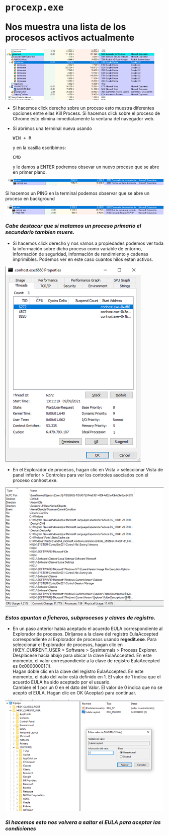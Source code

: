 # <pre>procexp.exe</pre> Nos muestra una lista de los procesos activos actualmente

![alt text](./procxp.png)

- Si hacemos click derecho sobre un proceso esto muestra diferentes opciones entre ellas Kill Process. Si hacemos click sobre el proceso de Chrome esto elimina inmediatamente la ventana del navegador web.

- Si abrimos una terminal nueva usando<pre>WIN + R</pre>y en la casilla escribimos:<pre>CMD</pre> y le damos a ENTER podremos obsevar un nuevo proceso que se abre en primer plano.

![alt text](./procxp_cmd.png)

Si hacemos un PING en la terminal podemos observar que se abre un proceso en background 

![alt text](./procxp_cmd2.png)

### <i>Cabe destacar que si matamos un proceso primario el secundario tambien muere.</i>

- Si hacemos click derecho y nos vamos a propiedades podemos ver toda la información sobre dicho proceso como variable de entorno, información de seguridad, información de rendimiento y cadenas imprimibles. Podemos ver en este caso cuantos hilos estan activos.

![threads](./conhost_prop.png)

- En el Explorador de procesos, hagan clic en Vista > seleccionar Vista de panel inferior > Controles para ver los controles asociados con el proceso conhost.exe.

![threads](./acl.png)

### <i>Estos apuntan a ficheros, subprocesos y claves de registro.</i>

- En un paso anterior había aceptado el acuerdo EULA correspondiente al Explorador de procesos. Diríjanse a la clave del registro EulaAccepted correspondiente al Explorador de procesos usando <b>regedit.exe</b>.
Para seleccionar el Explorador de procesos, hagan clic en HKEY_CURRENT_USER > Software > Sysinternals > Process Explorer. Desplácese hacia abajo para ubicar la clave EulaAccepted. En este momento, el valor correspondiente a la clave de registro EulaAccepted es 0x00000001(1).<br>
Hagan doble clic en la clave del registro EulaAccepted. En este momento, el dato del valor está definido en 1. El valor de 1 indica que el acuerdo EULA ha sido aceptado por el usuario.<br>
Cambien el 1 por un 0 en el dato del Valor. El valor de 0 indica que no se aceptó el EULA. Hagan clic en OK (Aceptar) para continuar.

![alt text](./eula.png)

### <i>Si hacemos esto nos volvera a saltar el EULA para aceptar las condiciones</i>